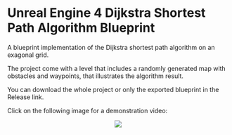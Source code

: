# Unreal Engine 4 Dijkstra Shortest Path Algorithm Blueprint

A blueprint implementation of the Dijkstra shortest path algorithm on an exagonal grid.

The project come with a level that includes a randomly generated map with obstacles and waypoints, that illustrates the algorithm result.

You can download the whole project or only the exported blueprint in the Release link.

Click on the following image for a demonstration  video:

<p align="center">
 <a href="https://www.youtube.com/watch?v=puJTlvWsM6c">
  <img src="http://i3.ytimg.com/vi/puJTlvWsM6c/maxresdefault.jpg" />
  </a>
</p>

